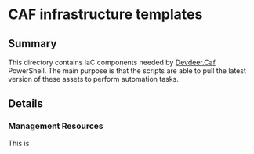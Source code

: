 # CAF infrastructure templates

## Summary

This directory contains IaC components needed by [Devdeer.Caf]() PowerShell. The main purpose is that the scripts are able to pull the latest version of these assets to perform automation tasks.

## Details

### Management Resources

This is
